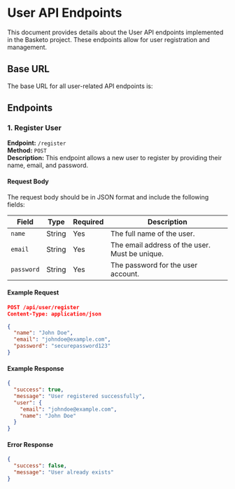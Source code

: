 # User API Endpoints

This document provides details about the User API endpoints implemented in the Basketo project. These endpoints allow for user registration and management.

## Base URL

The base URL for all user-related API endpoints is:

## Endpoints

### 1. Register User

**Endpoint:** `/register`  
**Method:** `POST`  
**Description:** This endpoint allows a new user to register by providing their name, email, and password.

#### Request Body

The request body should be in JSON format and include the following fields:

| Field      | Type   | Required | Description                  |
|------------|--------|----------|------------------------------|
| `name`     | String | Yes      | The full name of the user.   |
| `email`    | String | Yes      | The email address of the user. Must be unique. |
| `password` | String | Yes      | The password for the user account. |

#### Example Request

```json
POST /api/user/register
Content-Type: application/json

{
  "name": "John Doe",
  "email": "johndoe@example.com",
  "password": "securepassword123"
}
```

#### Example Response

```json
{
  "success": true,
  "message": "User registered successfully",
  "user": {
    "email": "johndoe@example.com",
    "name": "John Doe"
  }
}
```

#### Error Response

```json
{
  "success": false,
  "message": "User already exists"
}
```
